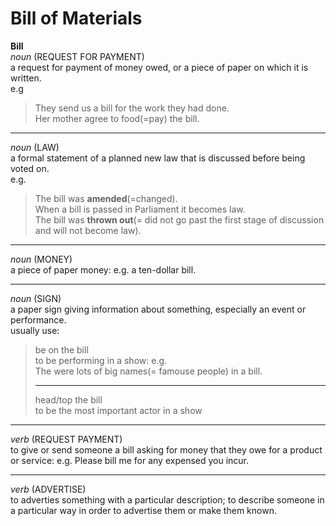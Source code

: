 # Bill of Materials
**Bill**  
_noun_   (REQUEST FOR PAYMENT)   
a request for payment of money owed, or a piece of paper on which it is written.  
e.g  
> They send us a bill for the work they had done.  
> Her mother agree to food(=pay) the bill.  
> 
---  
_noun_ (LAW)  
a formal statement of a planned new law that is discussed before being voted on.  
e.g.  
> The bill was **amended**(=changed).  
> When a bill is passed in Parliament it becomes law.  
> The bill was **thrown out**(= did not go past the first stage of discussion and will not become law).  
> 
--- 
_noun_ (MONEY)  
a piece of paper money: e.g. a ten-dollar bill.  

---  

_noun_ (SIGN)  
a paper sign giving information about something, especially an event or performance.  
usually use:  
> be on the bill  
> to be performing in a show:  e.g.  
> The were lots of big names(= famouse people) in a bill.  
>   
>   ---  
>   head/top the bill  
>   to be the most important actor in a show  
>   

---  

_verb_ (REQUEST PAYMENT)  
to give or send someone a bill asking for money that they owe for a product or service: e.g. Please bill me for any expensed you incur.  

---  

_verb_ (ADVERTISE)  
to adverties something with a particular description; to describe someone in a particular way in order to advertise them or make them known.
